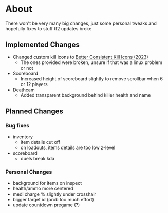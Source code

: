 # About
There won't be very many big changes, just some personal tweaks and hopefully fixes to stuff tf2 updates broke

## Implemented Changes
- Changed custom kill icons to [Better Consistent Kill Icons (2023)](https://gamebanana.com/mods/406361)
    - The ones provided were broken, unsure if that was a linux problem or not
- Scoreboard
    - Increased height of scoreboard slightly to remove scrollbar when 6 or 12 players
- Deathcam
    - Added transparent background behind killer health and name

## Planned Changes
### Bug fixes
- inventory
    - item details cut off
    - on loadouts, items details are too low z-level
- scoreboard
    - duels break kda

### Personal Changes
- background for items on inspect
- health/ammo more centered
- medi charge % slightly under crosshair
- bigger target id (prob too much effort)
- update countdown pregame (?)
